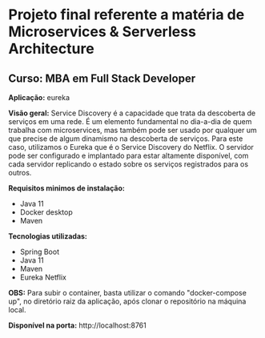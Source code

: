 # Projeto final referente a matéria de Microservices & Serverless Architecture
## Curso: MBA em Full Stack Developer

**Aplicação:** eureka
	
**Visão geral:** Service Discovery é a capacidade que trata da descoberta de serviços em uma rede. 
É um elemento fundamental no dia-a-dia de quem trabalha com microservices, mas também pode ser usado por qualquer um que precise de algum dinamismo na descoberta de serviços.
Para este caso, utilizamos o Eureka que é o Service Discovery do Netflix. O servidor pode ser configurado e implantado para estar altamente disponível, com cada servidor replicando o estado sobre os serviços registrados para os outros.

**Requisitos minimos de instalação:**
- Java 11
- Docker desktop
- Maven

**Tecnologias utilizadas:**
- Spring Boot
- Java 11
- Maven
- Eureka Netflix

**OBS:**
Para subir o container, basta utilizar o comando "docker-compose up", no diretório raiz da aplicação, após clonar o repositório na máquina local.

**Disponível na porta:** http://localhost:8761
